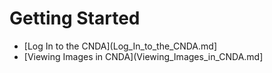 # Getting Started

 - [Log In to the CNDA](Log_In_to_the_CNDA.md]
 - [Viewing Images in CNDA](Viewing_Images_in_CNDA.md]
